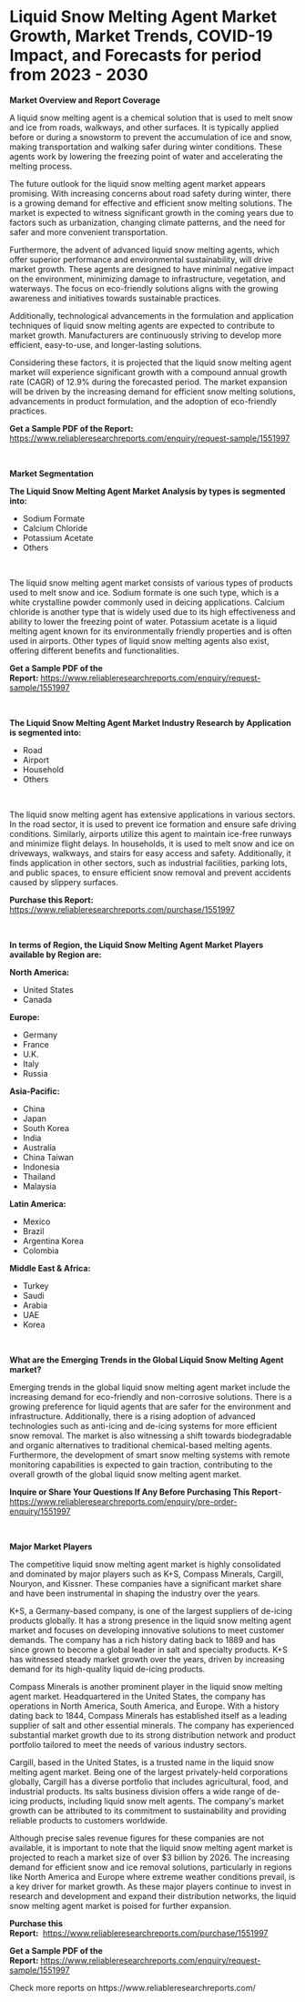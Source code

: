 <p><h1>Liquid Snow Melting Agent Market Growth, Market Trends, COVID-19 Impact, and Forecasts for period from 2023 - 2030</h1></p><p><strong>Market Overview and Report Coverage</strong></p>
<p><p>A liquid snow melting agent is a chemical solution that is used to melt snow and ice from roads, walkways, and other surfaces. It is typically applied before or during a snowstorm to prevent the accumulation of ice and snow, making transportation and walking safer during winter conditions. These agents work by lowering the freezing point of water and accelerating the melting process.</p><p>The future outlook for the liquid snow melting agent market appears promising. With increasing concerns about road safety during winter, there is a growing demand for effective and efficient snow melting solutions. The market is expected to witness significant growth in the coming years due to factors such as urbanization, changing climate patterns, and the need for safer and more convenient transportation.</p><p>Furthermore, the advent of advanced liquid snow melting agents, which offer superior performance and environmental sustainability, will drive market growth. These agents are designed to have minimal negative impact on the environment, minimizing damage to infrastructure, vegetation, and waterways. The focus on eco-friendly solutions aligns with the growing awareness and initiatives towards sustainable practices.</p><p>Additionally, technological advancements in the formulation and application techniques of liquid snow melting agents are expected to contribute to market growth. Manufacturers are continuously striving to develop more efficient, easy-to-use, and longer-lasting solutions.</p><p>Considering these factors, it is projected that the liquid snow melting agent market will experience significant growth with a compound annual growth rate (CAGR) of 12.9% during the forecasted period. The market expansion will be driven by the increasing demand for efficient snow melting solutions, advancements in product formulation, and the adoption of eco-friendly practices.</p></p>
<p><strong>Get a Sample PDF of the Report:</strong> <a href="https://www.reliableresearchreports.com/enquiry/request-sample/1551997">https://www.reliableresearchreports.com/enquiry/request-sample/1551997</a></p>
<p>&nbsp;</p>
<p><strong>Market Segmentation</strong></p>
<p><strong>The Liquid Snow Melting Agent Market Analysis by types is segmented into:</strong></p>
<p><ul><li>Sodium Formate</li><li>Calcium Chloride</li><li>Potassium Acetate</li><li>Others</li></ul></p>
<p>&nbsp;</p>
<p><p>The liquid snow melting agent market consists of various types of products used to melt snow and ice. Sodium formate is one such type, which is a white crystalline powder commonly used in deicing applications. Calcium chloride is another type that is widely used due to its high effectiveness and ability to lower the freezing point of water. Potassium acetate is a liquid melting agent known for its environmentally friendly properties and is often used in airports. Other types of liquid snow melting agents also exist, offering different benefits and functionalities.</p></p>
<p><strong>Get a Sample PDF of the Report:</strong>&nbsp;<a href="https://www.reliableresearchreports.com/enquiry/request-sample/1551997">https://www.reliableresearchreports.com/enquiry/request-sample/1551997</a></p>
<p>&nbsp;</p>
<p><strong>The Liquid Snow Melting Agent Market Industry Research by Application is segmented into:</strong></p>
<p><ul><li>Road</li><li>Airport</li><li>Household</li><li>Others</li></ul></p>
<p>&nbsp;</p>
<p><p>The liquid snow melting agent has extensive applications in various sectors. In the road sector, it is used to prevent ice formation and ensure safe driving conditions. Similarly, airports utilize this agent to maintain ice-free runways and minimize flight delays. In households, it is used to melt snow and ice on driveways, walkways, and stairs for easy access and safety. Additionally, it finds application in other sectors, such as industrial facilities, parking lots, and public spaces, to ensure efficient snow removal and prevent accidents caused by slippery surfaces.</p></p>
<p><strong>Purchase this Report:</strong>&nbsp; <a href="https://www.reliableresearchreports.com/purchase/1551997">https://www.reliableresearchreports.com/purchase/1551997</a></p>
<p>&nbsp;</p>
<p><strong>In terms of Region, the Liquid Snow Melting Agent Market Players available by Region are:</strong></p>
<p>
    <p> <strong> North America: </strong>
        <ul>
            <li>United States</li>
            <li>Canada</li>
        </ul>
        </p> 
    <p> <strong> Europe: </strong>
        <ul>
            <li>Germany</li>
            <li>France</li>
            <li>U.K.</li>
            <li>Italy</li>
            <li>Russia</li>
        </ul>
        </p> 
    <p> <strong> Asia-Pacific: </strong>
        <ul>
            <li>China</li>
            <li>Japan</li>
            <li>South Korea</li>
            <li>India</li>
            <li>Australia</li>
            <li>China Taiwan</li>
            <li>Indonesia</li>
            <li>Thailand</li>
            <li>Malaysia</li>
        </ul>
        </p> 
    <p> <strong> Latin America: </strong>
        <ul>
            <li>Mexico</li>
            <li>Brazil</li>
            <li>Argentina Korea</li>
            <li>Colombia</li>
        </ul>
        </p> 
    <p> <strong> Middle East & Africa: </strong>
        <ul>
            <li>Turkey</li>
            <li>Saudi</li>
            <li>Arabia</li>
            <li>UAE</li>
            <li>Korea</li>
        </ul>
    </p>
    </p>
<p>&nbsp;</p>
<p><strong>What are the Emerging Trends in the Global Liquid Snow Melting Agent market?</strong></p>
<p><p>Emerging trends in the global liquid snow melting agent market include the increasing demand for eco-friendly and non-corrosive solutions. There is a growing preference for liquid agents that are safer for the environment and infrastructure. Additionally, there is a rising adoption of advanced technologies such as anti-icing and de-icing systems for more efficient snow removal. The market is also witnessing a shift towards biodegradable and organic alternatives to traditional chemical-based melting agents. Furthermore, the development of smart snow melting systems with remote monitoring capabilities is expected to gain traction, contributing to the overall growth of the global liquid snow melting agent market.</p></p>
<p><strong>Inquire or Share Your Questions If Any Before Purchasing This Report</strong>- <a href="https://www.reliableresearchreports.com/enquiry/pre-order-enquiry/1551997">https://www.reliableresearchreports.com/enquiry/pre-order-enquiry/1551997</a></p>
<p>&nbsp;</p>
<p><strong>Major Market Players</strong></p>
<p><p>The competitive liquid snow melting agent market is highly consolidated and dominated by major players such as K+S, Compass Minerals, Cargill, Nouryon, and Kissner. These companies have a significant market share and have been instrumental in shaping the industry over the years.</p><p>K+S, a Germany-based company, is one of the largest suppliers of de-icing products globally. It has a strong presence in the liquid snow melting agent market and focuses on developing innovative solutions to meet customer demands. The company has a rich history dating back to 1889 and has since grown to become a global leader in salt and specialty products. K+S has witnessed steady market growth over the years, driven by increasing demand for its high-quality liquid de-icing products.</p><p>Compass Minerals is another prominent player in the liquid snow melting agent market. Headquartered in the United States, the company has operations in North America, South America, and Europe. With a history dating back to 1844, Compass Minerals has established itself as a leading supplier of salt and other essential minerals. The company has experienced substantial market growth due to its strong distribution network and product portfolio tailored to meet the needs of various industry sectors.</p><p>Cargill, based in the United States, is a trusted name in the liquid snow melting agent market. Being one of the largest privately-held corporations globally, Cargill has a diverse portfolio that includes agricultural, food, and industrial products. Its salts business division offers a wide range of de-icing products, including liquid snow melt agents. The company's market growth can be attributed to its commitment to sustainability and providing reliable products to customers worldwide.</p><p>Although precise sales revenue figures for these companies are not available, it is important to note that the liquid snow melting agent market is projected to reach a market size of over $3 billion by 2026. The increasing demand for efficient snow and ice removal solutions, particularly in regions like North America and Europe where extreme weather conditions prevail, is a key driver for market growth. As these major players continue to invest in research and development and expand their distribution networks, the liquid snow melting agent market is poised for further expansion.</p></p>
<p><strong>Purchase this Report:</strong>&nbsp;&nbsp;<a href="https://www.reliableresearchreports.com/purchase/1551997">https://www.reliableresearchreports.com/purchase/1551997</a></p>
<p></p>
<p><strong>Get a Sample PDF of the Report:</strong>&nbsp;<a href="https://www.reliableresearchreports.com/enquiry/request-sample/1551997">https://www.reliableresearchreports.com/enquiry/request-sample/1551997</a></p>
<p>Check more reports on https://www.reliableresearchreports.com/</p>